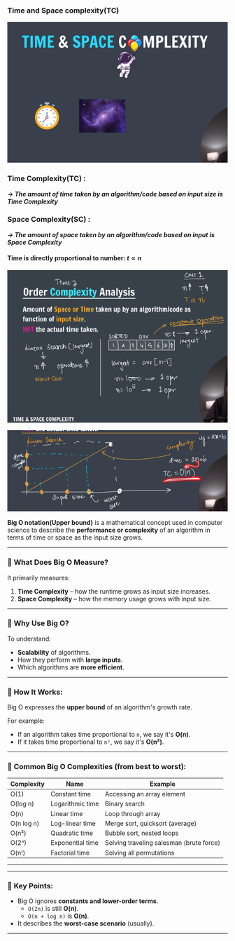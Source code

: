### Time and Space complexity(TC)

![TC & SC](images/image.png)

### Time Complexity(TC) :

**_-> The amount of time taken by an algorithm/code based on input size is Time Complexity_**

### Space Complexity(SC) :

**_-> The amount of space taken by an algorithm/code based on input is Space Complexity_**

#### Time is directly proportional to number: $t \propto n$

![TC&SC](images/image1.png)

![TC&SC](images/image2.png)

**Big O notation(Upper bound)** is a mathematical concept used in computer science to describe the **performance or complexity** of an algorithm in terms of time or space as the input size grows.

---

### 🔹 **What Does Big O Measure?**

It primarily measures:

1. **Time Complexity** – how the runtime grows as input size increases.
2. **Space Complexity** – how the memory usage grows with input size.

---

### 🔹 **Why Use Big O?**

To understand:

- **Scalability** of algorithms.
- How they perform with **large inputs**.
- Which algorithms are **more efficient**.

---

### 🔹 **How It Works:**

Big O expresses the **upper bound** of an algorithm's growth rate.

For example:

- If an algorithm takes time proportional to `n`, we say it's **O(n)**.
- If it takes time proportional to `n²`, we say it's **O(n²)**.

---

### 🔹 **Common Big O Complexities (from best to worst):**

| Complexity | Name             | Example                                  |
| ---------- | ---------------- | ---------------------------------------- |
| O(1)       | Constant time    | Accessing an array element               |
| O(log n)   | Logarithmic time | Binary search                            |
| O(n)       | Linear time      | Loop through array                       |
| O(n log n) | Log-linear time  | Merge sort, quicksort (average)          |
| O(n²)      | Quadratic time   | Bubble sort, nested loops                |
| O(2ⁿ)      | Exponential time | Solving traveling salesman (brute force) |
| O(n!)      | Factorial time   | Solving all permutations                 |

---

---

### 🔹 **Key Points:**

- Big O ignores **constants and lower-order terms**.
  - `O(2n)` is still **O(n)**.
  - `O(n + log n)` is **O(n)**.
- It describes the **worst-case scenario** (usually).

---
